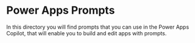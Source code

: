 # Power Apps Prompts

In this directory you will find prompts that you can use in the Power Apps Copilot, that will enable you to build and edit apps with prompts.